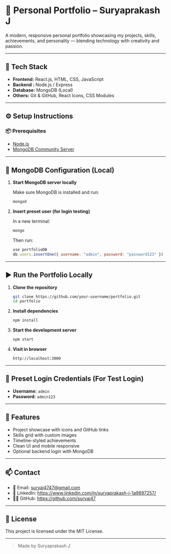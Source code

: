 # 💼 Personal Portfolio – Suryaprakash J

A modern, responsive personal portfolio showcasing my projects, skills, achievements, and personality — blending technology with creativity and passion.

---

## 🚀 Tech Stack

- **Frontend:** React.js, HTML, CSS, JavaScript
- **Backend :** Node.js / Express
- **Database:** MongoDB (Local)
- **Others:** Git & GitHub, React Icons, CSS Modules

---

## ⚙️ Setup Instructions

### 📦 Prerequisites

- [Node.js](https://nodejs.org/)
- [MongoDB Community Server](https://www.mongodb.com/try/download/community)

---

## 🧩 MongoDB Configuration (Local)

1. **Start MongoDB server locally**

   Make sure MongoDB is installed and run:

   ```bash
   mongod
   ```

2. **Insert preset user (for login testing)**

   In a new terminal:

   ```bash
   mongo
   ```

   Then run:

   ```js
   use portfolioDB
   db.users.insertOne({ username: "admin", password: "password123" })
   ```

---

## ▶️ Run the Portfolio Locally

1. **Clone the repository**

   ```bash
   git clone https://github.com/your-username/portfolio.git
   cd portfolio
   ```

2. **Install dependencies**

   ```bash
   npm install
   ```

3. **Start the development server**

   ```bash
   npm start
   ```

4. **Visit in browser**

   ```
   http://localhost:3000
   ```

---

## 🔐 Preset Login Credentials (For Test Login)

- **Username:** `admin`  
- **Password:** `admin123`

---

## 🧠 Features

- Project showcase with icons and GitHub links  
- Skills grid with custom images  
- Timeline-styled achievements  
- Clean UI and mobile responsive  
- Optional backend login with MongoDB

---

## 📫 Contact

- 📧 Email: suryaj4747@gmail.com  
- 🔗 LinkedIn: https://www.linkedin.com/in/suryaprakash-j-1a9897257/
- 🧑‍💻 GitHub: https://github.com/suryaj47

---

## 📜 License

This project is licensed under the MIT License.

---

> Made by Suryaprakash J
